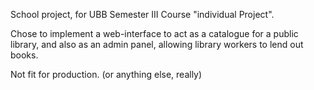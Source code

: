 School project, for UBB Semester III Course "individual Project".

Chose to implement a web-interface to act as a catalogue for a public library,
and also as an admin panel, allowing library workers to lend out books.

Not fit for production. (or anything else, really)
